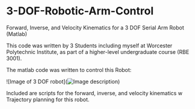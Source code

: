 # 3-DOF-Robotic-Arm-Control
Forward, Inverse, and Velocity Kinematics for a 3 DOF Serial Arm Robot (Matlab)


This code was written by 3 Students including myself at Worcester Polytechnic Institute, as part of a higher-level undergraduate course (RBE 3001).

The matlab code was written to control this Robot:

![Image of 3 DOF robot](![Image description](link-to-image))

Included are scripts for the forward, inverse, and velocity kinematics w Trajectory planning for this robot. 



